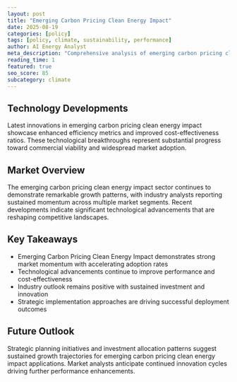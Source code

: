 ```yaml
---
layout: post
title: "Emerging Carbon Pricing Clean Energy Impact"
date: 2025-08-19
categories: [policy]
tags: [policy, climate, sustainability, performance]
author: AI Energy Analyst
meta_description: "Comprehensive analysis of emerging carbon pricing clean energy impact covering market trends, technology developments, and industry outlook. Discover key insights and future projections."
reading_time: 1
featured: true
seo_score: 85
subcategory: climate
---
```


## Technology Developments

Latest innovations in emerging carbon pricing clean energy impact showcase enhanced efficiency metrics and improved cost-effectiveness ratios. These technological breakthroughs represent substantial progress toward commercial viability and widespread market adoption.

## Market Overview

The emerging carbon pricing clean energy impact sector continues to demonstrate remarkable growth patterns, with industry analysts reporting sustained momentum across multiple market segments. Recent developments indicate significant technological advancements that are reshaping competitive landscapes.

## Key Takeaways

- Emerging Carbon Pricing Clean Energy Impact demonstrates strong market momentum with accelerating adoption rates
- Technological advancements continue to improve performance and cost-effectiveness
- Industry outlook remains positive with sustained investment and innovation
- Strategic implementation approaches are driving successful deployment outcomes

## Future Outlook

Strategic planning initiatives and investment allocation patterns suggest sustained growth trajectories for emerging carbon pricing clean energy impact applications. Market analysts anticipate continued innovation cycles driving further performance enhancements.

